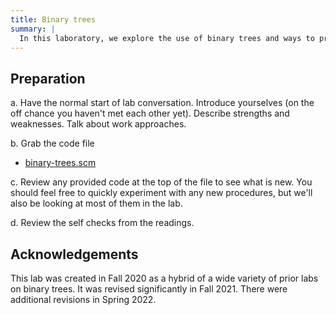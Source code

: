 ```yaml
---
title: Binary trees
summary: |
  In this laboratory, we explore the use of binary trees and ways to process them.
---
```

## Preparation

a. Have the normal start of lab conversation.  Introduce yourselves (on the off chance you haven't met each other yet).  Describe strengths and weaknesses.  Talk about work approaches.  

b. Grab the code file

* [binary-trees.scm](../code/labs/binary-trees.scm)

c. Review any provided code at the top of the file to see what is
new.  You should feel free to quickly experiment with any new
procedures, but we'll also be looking at most of them in the lab.

d. Review the self checks from the readings.

## Acknowledgements

This lab was created in Fall 2020 as a hybrid of a wide variety of prior labs on binary trees.
It was revised significantly in Fall 2021.
There were additional revisions in Spring 2022.
